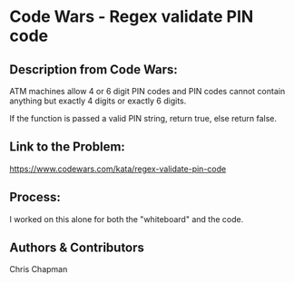 # Code Wars - Regex validate PIN code
## Description from Code Wars: 
ATM machines allow 4 or 6 digit PIN codes and PIN codes cannot contain anything but exactly 4 digits or exactly 6 digits.

If the function is passed a valid PIN string, return true, else return false.

## Link to the Problem: 
https://www.codewars.com/kata/regex-validate-pin-code
 

## Process: 
I worked on this alone for both the "whiteboard" and the code. 

## Authors & Contributors 
Chris Chapman
